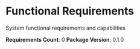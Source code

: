 # Functional Requirements

System functional requirements and capabilities

**Requirements Count**: 0
**Package Version**: 0.1.0

